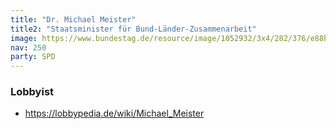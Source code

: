 ```yaml
---
title: "Dr. Michael Meister"
title2: "Staatsminister für Bund-Länder-Zusammenarbeit"
image: https://www.bundestag.de/resource/image/1052932/3x4/282/376/e88b490be21f3e65a88c8a72308ef5aa/7E248BE1937CCC3F8FF81E32E0AC7FED/meister_michael_gross.jpg
nav: 250
party: SPD
---
```


### Lobbyist

- https://lobbypedia.de/wiki/Michael_Meister
